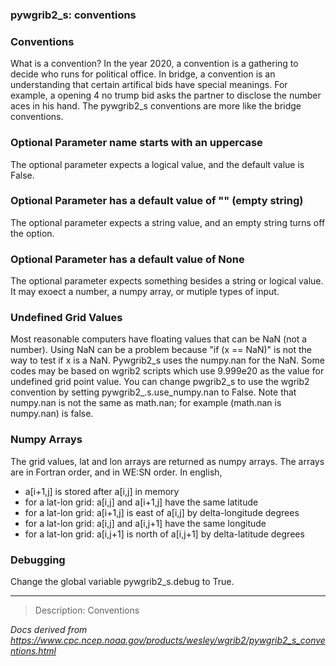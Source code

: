 
### pywgrib2\_s: conventions



### Conventions



What is a convention? In the year 2020, a convention is a gathering to
decide who runs for political office. In bridge, a convention is an
understanding that certain artifical bids have special meanings. For example,
a opening 4 no trump bid asks the partner to disclose the number aces in his hand.
The pywgrib2\_s conventions are more like the bridge conventions.

### Optional Parameter name starts with an uppercase


 The optional parameter expects a logical value, and the default value is False.

### Optional Parameter has a default value of "" (empty string)


 The optional parameter expects a string value, and an empty string turns off
the option. 


### Optional Parameter has a default value of None


 The optional parameter expects something besides a string or logical value.
It may exoect a number, a numpy array, or mutiple types of input.



### Undefined Grid Values



Most reasonable computers have floating values that can be NaN (not a number).
Using NaN can be a problem because "if (x == NaN)" is not the way to test
if x is a NaN. Pywgrib2\_s uses the numpy.nan for the NaN. Some codes may
be based on wgrib2 scripts which use 9.999e20 as the value for undefined grid point value.
You can change pwgrib2\_s to use the wgrib2 convention by setting pywgrib2\_.s.use\_numpy.nan to False.
Note that numpy.nan is not the same as math.nan; for example (math.nan is numpy.nan) is false.

###  Numpy Arrays


The grid values, lat and lon arrays are returned as numpy arrays. The arrays
are in Fortran order, and in WE:SN order. In english,
* a[i+1,j] is stored after a[i,j] in memory 
* for a lat-lon grid: a[i,j] and a[i+1,j] have the same latitude
* for a lat-lon grid: a[i+1,j] is east of a[i,j] by delta-longitude degrees
* for a lat-lon grid: a[i,j] and a[i,j+1] have the same longitude
* for a lat-lon grid: a[i,j+1] is north of a[i,j+1] by delta-latitude degrees


### Debugging



Change the global variable pywgrib2\_s.debug to True.













----

>Description: Conventions

_Docs derived from <https://www.cpc.ncep.noaa.gov/products/wesley/wgrib2/pywgrib2_s_conventions.html>_